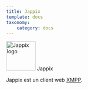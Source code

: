 ```yaml
---
title: Jappix
template: docs
taxonomy:
    category: docs
---
```


<img src="/images/jappix_logo.png" height="80px" alt="Jappix logo"> Jappix

Jappix est un client web [XMPP](/XMPP).
